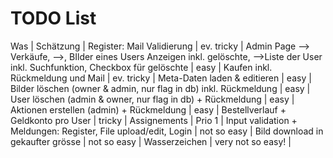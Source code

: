 # TODO List

Was | Schätzung |
Register: Mail Validierung | ev. tricky |
Admin Page --> Verkäufe, -->, BIlder eines Users Anzeigen inkl. gelöschte, -->Liste der User inkl. Suchfunktion, Checkbox für gelöschte | easy |
Kaufen inkl. Rückmeldung und Mail | ev. tricky |
Meta-Daten laden & editieren | easy |
Bilder löschen (owner & admin, nur flag in db) inkl. Rückmeldung | easy |
User löschen (admin & owner, nur flag in db) + Rückmeldung | easy |
Aktionen erstellen (admin) + Rückmeldung | easy |
Bestellverlauf + Geldkonto pro User | tricky |
Assignements | Prio 1 |
Input validation + Meldungen: Register, File upload/edit, Login | not so easy |
Bild download in gekaufter grösse | not so easy |
Wasserzeichen | very not so easy! |